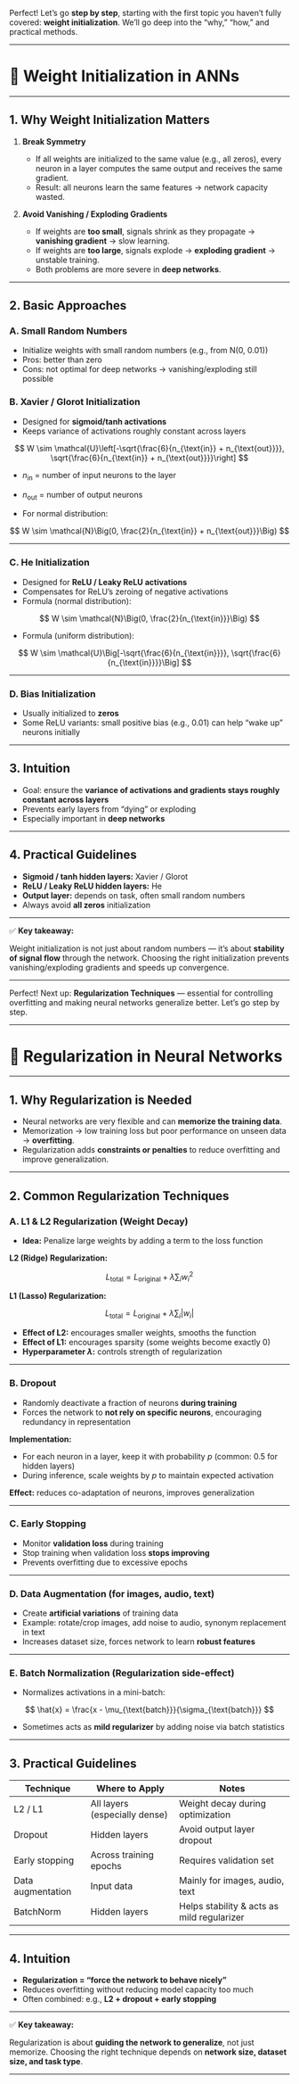 Perfect! Let’s go **step by step**, starting with the first topic you haven’t fully covered: **weight initialization**. We’ll go deep into the “why,” “how,” and practical methods.

---

# 📘 Weight Initialization in ANNs

---

## 1. **Why Weight Initialization Matters**

1. **Break Symmetry**

   * If all weights are initialized to the same value (e.g., all zeros), every neuron in a layer computes the same output and receives the same gradient.
   * Result: all neurons learn the same features → network capacity wasted.

2. **Avoid Vanishing / Exploding Gradients**

   * If weights are **too small**, signals shrink as they propagate → **vanishing gradient** → slow learning.
   * If weights are **too large**, signals explode → **exploding gradient** → unstable training.
   * Both problems are more severe in **deep networks**.

---

## 2. **Basic Approaches**

### **A. Small Random Numbers**

* Initialize weights with small random numbers (e.g., from N(0, 0.01))
* Pros: better than zero
* Cons: not optimal for deep networks → vanishing/exploding still possible

### **B. Xavier / Glorot Initialization**

* Designed for **sigmoid/tanh activations**
* Keeps variance of activations roughly constant across layers

$$
W \sim \mathcal{U}\left[-\sqrt{\frac{6}{n_{\text{in}} + n_{\text{out}}}}, \sqrt{\frac{6}{n_{\text{in}} + n_{\text{out}}}}\right]
$$

* $n_{\text{in}}$ = number of input neurons to the layer

* $n_{\text{out}}$ = number of output neurons

* For normal distribution:

$$
W \sim \mathcal{N}\Big(0, \frac{2}{n_{\text{in}} + n_{\text{out}}}\Big)
$$

---

### **C. He Initialization**

* Designed for **ReLU / Leaky ReLU activations**
* Compensates for ReLU’s zeroing of negative activations
* Formula (normal distribution):

$$
W \sim \mathcal{N}\Big(0, \frac{2}{n_{\text{in}}}\Big)
$$

* Formula (uniform distribution):

$$
W \sim \mathcal{U}\Big[-\sqrt{\frac{6}{n_{\text{in}}}}, \sqrt{\frac{6}{n_{\text{in}}}}\Big]
$$

---

### **D. Bias Initialization**

* Usually initialized to **zeros**
* Some ReLU variants: small positive bias (e.g., 0.01) can help “wake up” neurons initially

---

## 3. **Intuition**

* Goal: ensure the **variance of activations and gradients stays roughly constant across layers**
* Prevents early layers from “dying” or exploding
* Especially important in **deep networks**

---

## 4. **Practical Guidelines**

* **Sigmoid / tanh hidden layers:** Xavier / Glorot
* **ReLU / Leaky ReLU hidden layers:** He
* **Output layer:** depends on task, often small random numbers
* Always avoid **all zeros** initialization

---

✅ **Key takeaway:**

Weight initialization is not just about random numbers — it’s about **stability of signal flow** through the network. Choosing the right initialization prevents vanishing/exploding gradients and speeds up convergence.

---

Perfect! Next up: **Regularization Techniques** — essential for controlling overfitting and making neural networks generalize better. Let’s go step by step.

---

# 📘 Regularization in Neural Networks

---

## 1. **Why Regularization is Needed**

* Neural networks are very flexible and can **memorize the training data**.
* Memorization → low training loss but poor performance on unseen data → **overfitting**.
* Regularization adds **constraints or penalties** to reduce overfitting and improve generalization.

---

## 2. **Common Regularization Techniques**

### **A. L1 & L2 Regularization (Weight Decay)**

* **Idea:** Penalize large weights by adding a term to the loss function

**L2 (Ridge) Regularization:**

$$
L_{\text{total}} = L_{\text{original}} + \lambda \sum_{i} w_i^2
$$

**L1 (Lasso) Regularization:**

$$
L_{\text{total}} = L_{\text{original}} + \lambda \sum_{i} |w_i|
$$

* **Effect of L2:** encourages smaller weights, smooths the function
* **Effect of L1:** encourages sparsity (some weights become exactly 0)
* **Hyperparameter $\lambda$:** controls strength of regularization

---

### **B. Dropout**

* Randomly deactivate a fraction of neurons **during training**
* Forces the network to **not rely on specific neurons**, encouraging redundancy in representation

**Implementation:**

* For each neuron in a layer, keep it with probability $p$ (common: 0.5 for hidden layers)
* During inference, scale weights by $p$ to maintain expected activation

**Effect:** reduces co-adaptation of neurons, improves generalization

---

### **C. Early Stopping**

* Monitor **validation loss** during training
* Stop training when validation loss **stops improving**
* Prevents overfitting due to excessive epochs

---

### **D. Data Augmentation (for images, audio, text)**

* Create **artificial variations** of training data
* Example: rotate/crop images, add noise to audio, synonym replacement in text
* Increases dataset size, forces network to learn **robust features**

---

### **E. Batch Normalization (Regularization side-effect)**

* Normalizes activations in a mini-batch:

$$
\hat{x} = \frac{x - \mu_{\text{batch}}}{\sigma_{\text{batch}}}
$$

* Sometimes acts as **mild regularizer** by adding noise via batch statistics

---

## 3. **Practical Guidelines**

| Technique         | Where to Apply                | Notes                                      |
| ----------------- | ----------------------------- | ------------------------------------------ |
| L2 / L1           | All layers (especially dense) | Weight decay during optimization           |
| Dropout           | Hidden layers                 | Avoid output layer dropout                 |
| Early stopping    | Across training epochs        | Requires validation set                    |
| Data augmentation | Input data                    | Mainly for images, audio, text             |
| BatchNorm         | Hidden layers                 | Helps stability & acts as mild regularizer |

---

## 4. **Intuition**

* **Regularization = “force the network to behave nicely”**
* Reduces overfitting without reducing model capacity too much
* Often combined: e.g., **L2 + dropout + early stopping**

---

✅ **Key takeaway:**

Regularization is about **guiding the network to generalize**, not just memorize. Choosing the right technique depends on **network size, dataset size, and task type**.

---


